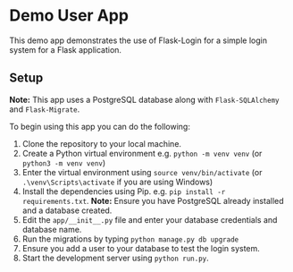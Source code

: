 # Demo User App
This demo app demonstrates the use of Flask-Login for a simple login system for a Flask application.

## Setup
**Note:** This app uses a PostgreSQL database along with `Flask-SQLAlchemy` and `Flask-Migrate`.

To begin using this app you can do the following:

1. Clone the repository to your local machine.
2. Create a Python virtual environment e.g. `python -m venv venv` (or `python3 -m venv venv`)
3. Enter the virtual environment using `source venv/bin/activate` (or `.\venv\Scripts\activate` if you are using Windows) 
4. Install the dependencies using Pip. e.g. `pip install -r requirements.txt`. __Note:__ Ensure you have PostgreSQL already installed and a database created.
5. Edit the `app/__init__.py` file and enter your database credentials and database name.
6. Run the migrations by typing `python manage.py db upgrade`
7. Ensure you add a user to your database to test the login system.
8. Start the development server using `python run.py`.
